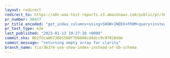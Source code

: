 ```yaml
---
layout: redirect
redirect_to: https://a8c-woo-test-reports.s3.amazonaws.com/public/pr/36427/e2e/index.html
pr_number: 36427
pr_title_encoded: "get_index_columns+using+SHOW+INDEX+FROM+query+instead+of+information_schema"
pr_test_type: e2e
last_published: "2023-01-13 19:27:16 +0000"
commit_sha: 062fdca86736b5568f7b0808cd4dcc9c97028dde
commit_message: "returning empty array for clarity"
branch_name: fix/36374-use-show-index-instead-of-db-schema
---
```


